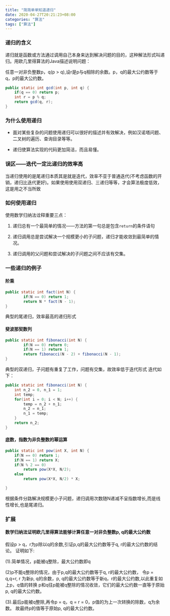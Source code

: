 ```yaml
---
title: "简简单单知道递归"
date: 2020-04-27T20:21:23+08:00
categories: "算法"
tags: ["算法"]
---
```


### 递归的含义

递归就是函数或方法通过调用自己本身来达到解决问题的目的，这种解法形式叫递归。用欧几里得算法的Java描述说明问题：

任意一对非负整数p，q(p > q),设r是p与q相除的余数。p，q的最大公约数等于q，p的最大公约数。

```java
public static int gcd(int p, int q) {
    if(q == 0) return p;
    int r = p % q;
    return gcd(q, r);
}
```

### 为什么使用递归

* 面对某些复杂的问题使用递归可以很好的描述并有效解决，例如汉诺塔问题、二叉树的遍历、查询目录等等。

* 递归使算法实现的代码更加简洁，而且易懂。

### 误区——迭代一定比递归的效率高

当递归使用的是尾递归本质其是就是迭代，效率不亚于普通迭代(不考虑函数的开销，递归比迭代更好)。如果使用使用双递归、三递归等等，才会算法极度低效，这是用之不当所致

### 如何使用递归

使用数学归纳法诠释重要三点：

1. 递归总有一个最简单的情况——方法的第一句总是包含`return`的条件语句

2. 递归调用总是尝试解决一个规模更小的子问题，递归才能收敛到最简单的情况。

3. 递归调用的父问题和尝试解决的子问题之间不应该有交集。

### 一些递归的例子

#### 阶乘

```java
public static int fact(int N) {
        if(N == 0) return 1;
        return N * fact(N - 1);
}
```

典型的尾递归，效率最高的递归形式

#### 斐波那契数列

```java
public static int fibonacci(int N) {
        if(N == 0) return 0;
        if(N == 1) return 1;
        return fibonacci(N - 2) + fibonacci(N - 1);
}
```

典型的双递归，子问题有重复了工作，问题有交集，故效率低于迭代形式
迭代如下：

```java
public static int fibonacci(int N) {
    int n_2 = 0, n_1 = 1;
    int temp;
    for(int i = 0; i < N; i++) {
        temp = n_2 + n_1;
        n_2 = n_1;
        n_1 = temp;
    }
    return n_2;
}
```

#### 底数，指数为非负整数的幂运算

```java
public static int pow(int X, int N) {
    if(N == 0) return 1;
    if(N == 1) return X;
    if(N % 2 == 0)
        return pow(X*X, N/2);
    else
        return pow(X*X, N/2) * X;

}
```

根据条件分路解决规模更小子问题，递归调用次数随N递减不呈指数增长,而是线性增长,也是尾递归。

### 扩展

#### 数学归纳法证明欧几里得算法能够计算任意一对非负整数p, q的最大公约数

假设p > q，r为p除以q的余数,引证p,q的最大公约数等于q, r的最大公约数的结论。
证明如下:

(1).简单情况，p能被q整除，最大公约数即q

(2)p不能q整除的情况，由于p,q的最大公约数等于q, r的最大公约数，
令p = q,q=r, r 为新p, q的余数，p, q的最大公约数等于新q，r的最大公约数,以此重复如上p，q值的转换
p和q往p能被q整除的情况收敛，它们的最大公约数一直等于原始p, q的最大公约数。

(3).最后p能被q整除,再令p = q，q = r = 0，p值的为上一次转换的除数，q为余数。
故最终p的值等于原始p, q的最大公约数。
